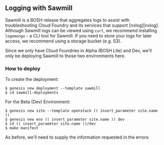 ## Logging with Sawmill

Sawmill is a BOSH release that aggregates logs to assist with troubleshooting Cloud Foundry and its services that support [nxlog][nxlog]. Although Sawmill logs can be viewed using `curl`, we recommend installing `logemongo` - a CLI tool for Sawmill. If you need to store your logs for later access, we recommend using a storage bucket (e.g. S3).

Since we only have Cloud Foundries in Alpha (BOSH Lite) and Dev, we'll only be deploying Sawmill to those two environments here.

### How to deploy

To create the deployment:

```
$ genesis new deployment --template sawmill
$ cd sawmill-deployments
```

For the Beta (Dev) Environment:


```
$ genesis new site --template openstack (( insert_parameter site.name ))
$ genesis new env (( insert_parameter site.name )) dev
$ cd (( insert_parameter site.name ))/dev
$ make manifest
```

As before, we'll need to supply the information requested in the errors:
